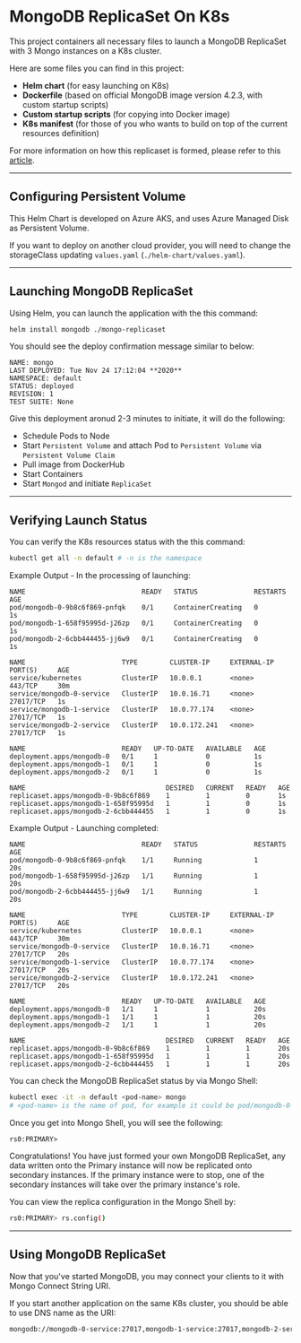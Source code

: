# MongoDB ReplicaSet On K8s

This project containers all necessary files to launch a MongoDB ReplicaSet with 3 Mongo instances on a K8s cluster.

Here are some files you can find in this project:

- **Helm chart** (for easy launching on K8s)
- **Dockerfile** (based on official MongoDB image version 4.2.3, with custom startup scripts)
- **Custom startup scripts** (for copying into Docker image)
- **K8s manifest** (for those of you who wants to build on top of the current resources definition)
  
For more information on how this replicaset is formed, please refer to this [article](https://medium.com/swlh/how-to-setup-mongodb-replica-set-on-kubernetes-in-minutes-5c1e7fd5b5f3).

****

## Configuring Persistent Volume

This Helm Chart is developed on Azure AKS, and uses Azure Managed Disk as Persistent Volume.

If you want to deploy on another cloud provider, you will need to change the storageClass updating `values.yaml` (`./helm-chart/values.yaml`).

****

## Launching MongoDB ReplicaSet

Using Helm, you can launch the application with the this command:

```bash
helm install mongodb ./mongo-replicaset
```

You should see the deploy confirmation message similar to below:

```plain
NAME: mongo
LAST DEPLOYED: Tue Nov 24 17:12:04 **2020**
NAMESPACE: default
STATUS: deployed
REVISION: 1
TEST SUITE: None
```

Give this deployment aronud 2-3 minutes to initiate, it will do the following:

- Schedule Pods to Node
- Start `Persistent Volume` and attach Pod to `Persistent Volume` via `Persistent Volume Claim`
- Pull image from DockerHub
- Start Containers
- Start `Mongod` and initiate `ReplicaSet`

****

## Verifying Launch Status

You can verify the K8s resources status with the this command:

```bash
kubectl get all -n default # -n is the namespace
```

Example Output - In the processing of launching:

```plain
NAME                             READY   STATUS              RESTARTS   AGE
pod/mongodb-0-9b8c6f869-pnfqk    0/1     ContainerCreating   0          1s
pod/mongodb-1-658f95995d-j26zp   0/1     ContainerCreating   0          1s
pod/mongodb-2-6cbb444455-jj6w9   0/1     ContainerCreating   0          1s

NAME                        TYPE        CLUSTER-IP     EXTERNAL-IP   PORT(S)     AGE
service/kubernetes          ClusterIP   10.0.0.1       <none>        443/TCP     30m
service/mongodb-0-service   ClusterIP   10.0.16.71     <none>        27017/TCP   1s
service/mongodb-1-service   ClusterIP   10.0.77.174    <none>        27017/TCP   1s
service/mongodb-2-service   ClusterIP   10.0.172.241   <none>        27017/TCP   1s

NAME                        READY   UP-TO-DATE   AVAILABLE   AGE
deployment.apps/mongodb-0   0/1     1            0           1s
deployment.apps/mongodb-1   0/1     1            0           1s
deployment.apps/mongodb-2   0/1     1            0           1s

NAME                                   DESIRED   CURRENT   READY   AGE
replicaset.apps/mongodb-0-9b8c6f869    1         1         0       1s
replicaset.apps/mongodb-1-658f95995d   1         1         0       1s
replicaset.apps/mongodb-2-6cbb444455   1         1         0       1s
```

Example Output - Launching completed:

```plain
NAME                             READY   STATUS              RESTARTS   AGE
pod/mongodb-0-9b8c6f869-pnfqk    1/1     Running             1          20s
pod/mongodb-1-658f95995d-j26zp   1/1     Running             1          20s
pod/mongodb-2-6cbb444455-jj6w9   1/1     Running             1          20s

NAME                        TYPE        CLUSTER-IP     EXTERNAL-IP   PORT(S)     AGE
service/kubernetes          ClusterIP   10.0.0.1       <none>        443/TCP     30m
service/mongodb-0-service   ClusterIP   10.0.16.71     <none>        27017/TCP   20s
service/mongodb-1-service   ClusterIP   10.0.77.174    <none>        27017/TCP   20s
service/mongodb-2-service   ClusterIP   10.0.172.241   <none>        27017/TCP   20s

NAME                        READY   UP-TO-DATE   AVAILABLE   AGE
deployment.apps/mongodb-0   1/1     1            1           20s
deployment.apps/mongodb-1   1/1     1            1           20s
deployment.apps/mongodb-2   1/1     1            1           20s

NAME                                   DESIRED   CURRENT   READY   AGE
replicaset.apps/mongodb-0-9b8c6f869    1         1         1       20s
replicaset.apps/mongodb-1-658f95995d   1         1         1       20s
replicaset.apps/mongodb-2-6cbb444455   1         1         1       20s
```

You can check the MongoDB ReplicaSet status by via Mongo Shell:

```bash
kubectl exec -it -n default <pod-name> mongo
# <pod-name> is the name of pod, for example it could be pod/mongodb-0-7d44df6f6-h49jx
```

Once you get into Mongo Shell, you will see the following:

```plain
rs0:PRIMARY>
```

Congratulations! You have just formed your own MongoDB ReplicaSet, any data written onto the Primary instance will now be replicated onto secondary instances. If the primary instance were to stop, one of the secondary instances will take over the primary instance's role.

You can view the replica configuration in the Mongo Shell by:

```bash
rs0:PRIMARY> rs.config()
```

****

## Using MongoDB ReplicaSet

Now that you've started MongoDB, you may connect your clients to it with Mongo Connect String URI.

If you start another application on the same K8s cluster, you should be able to use DNS name as the URI:

```bash
mongodb://mongodb-0-service:27017,mongodb-1-service:27017,mongodb-2-service:27017
```

<!-- ## Getting Started (the slower way)

Before you can launch a MongoDB ReplicaSet, first you need to obtain the Docker images.

### Pull Docker Image From DockerHub

```bash
docker pull billyfong2007/mongodb-replica-set:latest
```

### Building Docker Image From Source

Go to the root directory of this project, and:

```bash
docker build -t username/mongodb-replica-set .
```

## Launching MongoDB Replica Set

Once you have the required image, -->
